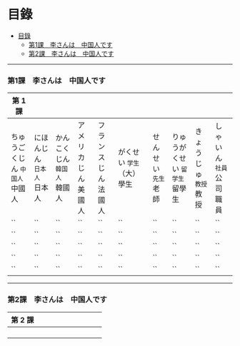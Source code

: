 目錄
=================

- [目錄](#目錄)
    - [第1課　李さんは　中国人です](#第1課李さんは中国人です)
    - [第2課　李さんは　中国人です](#第2課李さんは中国人です)

***

### 第1課　李さんは　中国人です

| 第 1 課 |  |  |  |  |  |  |  |  |  |
| ---- | ---- | ---- | ---- | ---- | ---- | ---- | ---- | ---- | ---- |
| ちゅうごくじん `中国人` 中國人 | にほんじん `日本人` 日本人 | かんこくじん `韓国人` 韓國人 | アメリカじん 美國人 | フランスじん 法國人 | がくせい `学生` （大）學生 | せんせい `先生` 老師 | りゅうがくせい `留学生` 留學生 | きょうじゅ `教授` 教授 | しゃいん `社員` 公司職員 |
|  ``  |  ``  |  ``  |  ``  |  ``  |  ``  |  ``  |  ``  |  ``  |  ``  |
|  ``  |  ``  |  ``  |  ``  |  ``  |  ``  |  ``  |  ``  |  ``  |  ``  |
|  ``  |  ``  |  ``  |  ``  |  ``  |  ``  |  ``  |  ``  |  ``  |  ``  |
|  ``  |  ``  |  ``  |  ``  |  ``  |  ``  |  ``  |  ``  |  ``  |  ``  |
|  ``  |  ``  |  ``  |  ``  |  ``  |  ``  |  ``  |  ``  |  ``  |  ``  |

***

### 第2課　李さんは　中国人です

| 第 2 課 |  |  |  |  |  |  |  |  |  |
| ---- | ---- | ---- | ---- | ---- | ---- | ---- | ---- | ---- | ---- |
|  |  |  |  |  |  |  |  |  |  |
|  |  |  |  |  |  |  |  |  |  |
|  |  |  |  |  |  |  |  |  |  |
|  |  |  |  |  |  |  |  |  |  |